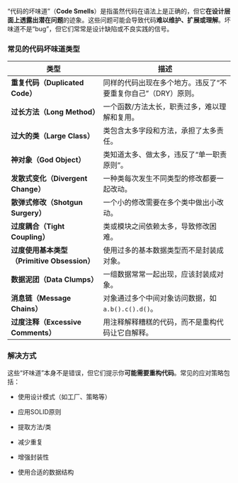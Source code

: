 “代码的坏味道”（**Code Smells**）是指虽然代码在语法上是正确的，但它**在设计层面上透露出潜在问题**的迹象。这些问题可能会导致代码**难以维护、扩展或理解**。坏味道不是“bug”，但它们常常是设计缺陷或不良实践的信号。

### 常见的代码坏味道类型

|类型|描述|
|---|---|
|**重复代码（Duplicated Code）**|同样的代码出现在多个地方。违反了“不要重复你自己”（DRY）原则。|
|**过长方法（Long Method）**|一个函数/方法太长，职责过多，难以理解和复用。|
|**过大的类（Large Class）**|类包含太多字段和方法，承担了太多责任。|
|**神对象（God Object）**|类知道太多、做太多，违反了“单一职责原则”。|
|**发散式变化（Divergent Change）**|一种类每次发生不同类型的修改都要一起改动。|
|**散弹式修改（Shotgun Surgery）**|一个小的修改需要在多个类中做出小改动。|
|**过度耦合（Tight Coupling）**|类或模块之间依赖太多，导致修改困难。|
|**过度使用基本类型（Primitive Obsession）**|使用过多的基本数据类型而不是封装成对象。|
|**数据泥团（Data Clumps）**|一组数据常常一起出现，应该封装成对象。|
|**消息链（Message Chains）**|对象通过多个中间对象访问数据，如 `a.b().c().d()`。|
|**过度注释（Excessive Comments）**|用注释解释糟糕的代码，而不是重构代码让它自解释。|

### 解决方式

这些“坏味道”本身不是错误，但它们提示你**可能需要重构代码**。常见的应对策略包括：

- 使用设计模式（如工厂、策略等）
    
- 应用SOLID原则
    
- 提取方法/类
    
- 减少重复
    
- 增强封装性
    
- 使用合适的数据结构
    
